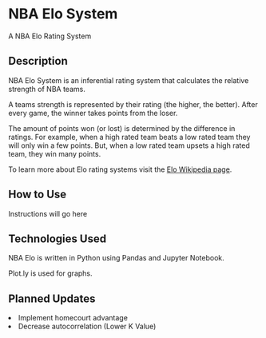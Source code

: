 # NBA Elo System
A NBA Elo Rating System 

<h2>Description</h2>
NBA Elo System is an inferential rating system that calculates the relative strength of NBA teams. 

A teams strength is represented by their rating (the higher, the better). 
After every game, the winner takes points from the loser. 

The amount of points won (or lost) is determined by the difference in ratings. 
For example, when a high rated team beats a low rated team they will only win a few points.
But, when a low rated team upsets a high rated team, they win many points. 

To learn more about Elo rating systems visit the <a href="https://en.wikipedia.org/wiki/Elo_rating_system" target="_blank">Elo Wikipedia page</a>.

<h2>How to Use</h2>
Instructions will go here

<h2>Technologies Used</h2>
NBA Elo is written in Python using Pandas and Jupyter Notebook. 

Plot.ly is used for graphs. 

<h2>Planned Updates</h2>
<li>Implement homecourt advantage
<li>Decrease autocorrelation (Lower K Value)